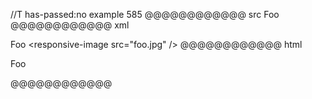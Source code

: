 //T has-passed:no
example 585
@@@@@@@@@@@@ src
Foo <responsive-image src="foo.jpg" />
@@@@@@@@@@@@ xml
<?xml version="1.0" encoding="UTF-8"?>
<!DOCTYPE document SYSTEM "CommonMark.dtd">
<document xmlns="http://commonmark.org/xml/1.0">
  <paragraph>
    <text>Foo </text>
    <html_inline>&lt;responsive-image src=&quot;foo.jpg&quot; /&gt;</html_inline>
  </paragraph>
</document>
@@@@@@@@@@@@ html
<p>Foo <responsive-image src="foo.jpg" /></p>
@@@@@@@@@@@@
